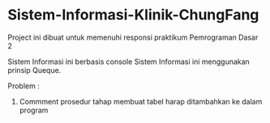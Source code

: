 # Sistem-Informasi-Klinik-ChungFang
Project ini dibuat untuk memenuhi responsi praktikum Pemrograman Dasar 2

Sistem Informasi ini berbasis console
Sistem Informasi ini menggunakan prinsip Queque.

Problem :
1. Commment prosedur tahap membuat tabel harap ditambahkan ke dalam program
